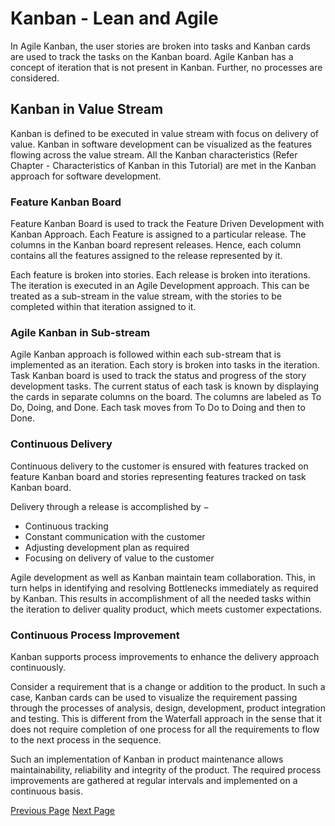 # Kanban - Lean and Agile
In Agile Kanban, the user stories are broken into tasks and Kanban cards are used to track the tasks on the Kanban board. Agile Kanban has a concept of iteration that is not present in Kanban. Further, no processes are considered.

## Kanban in Value Stream
Kanban is defined to be executed in value stream with focus on delivery of value. Kanban in software development can be visualized as the features flowing across the value stream. All the Kanban characteristics (Refer Chapter - Characteristics of Kanban in this Tutorial) are met in the Kanban approach for software development.

### Feature Kanban Board
Feature Kanban Board is used to track the Feature Driven Development with Kanban Approach. Each Feature is assigned to a particular release. The columns in the Kanban board represent releases. Hence, each column contains all the features assigned to the release represented by it.

Each feature is broken into stories. Each release is broken into iterations. The iteration is executed in an Agile Development approach. This can be treated as a sub-stream in the value stream, with the stories to be completed within that iteration assigned to it.

### Agile Kanban in Sub-stream
Agile Kanban approach is followed within each sub-stream that is implemented as an iteration. Each story is broken into tasks in the iteration. Task Kanban board is used to track the status and progress of the story development tasks. The current status of each task is known by displaying the cards in separate columns on the board. The columns are labeled as To Do, Doing, and Done. Each task moves from To Do to Doing and then to Done.

### Continuous Delivery
Continuous delivery to the customer is ensured with features tracked on feature Kanban board and stories representing features tracked on task Kanban board.

Delivery through a release is accomplished by −

   * Continuous tracking
   * Constant communication with the customer
   * Adjusting development plan as required
   * Focusing on delivery of value to the customer

Agile development as well as Kanban maintain team collaboration. This, in turn helps in identifying and resolving Bottlenecks immediately as required by Kanban. This results in accomplishment of all the needed tasks within the iteration to deliver quality product, which meets customer expectations.

### Continuous Process Improvement
Kanban supports process improvements to enhance the delivery approach continuously.

Consider a requirement that is a change or addition to the product. In such a case, Kanban cards can be used to visualize the requirement passing through the processes of analysis, design, development, product integration and testing. This is different from the Waterfall approach in the sense that it does not require completion of one process for all the requirements to flow to the next process in the sequence.

Such an implementation of Kanban in product maintenance allows maintainability, reliability and integrity of the product. The required process improvements are gathered at regular intervals and implemented on a continuous basis.


[Previous Page](../kanban/kanban_agile.md) [Next Page](../kanban/kanban_scrum.md) 
